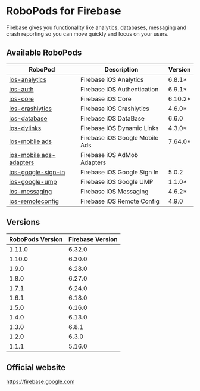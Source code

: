 # RoboPods for Firebase

Firebase gives you functionality like analytics, databases, messaging and crash reporting so you can move quickly and focus on your users.

## Available RoboPods

| RoboPod                                  | Description                   | Version |
|------------------------------------------|-------------------------------|---------|
| [ios-analytics](ios-analytics/)          | Firebase iOS Analytics        | 6.8.1*  |
| [ios-auth](ios-auth/)                    | Firebase iOS Authentication   | 6.9.1*  |
| [ios-core](ios-core/)                    | Firebase iOS Core             | 6.10.2* |
| [ios-crashlytics](ios-crashlytics/)      | Firebase iOS Crashlytics      | 4.6.0*  |
| [ios-database](ios-database/)            | Firebase iOS DataBase         | 6.6.0   |
| [ios-dylinks](ios-dylinks/)              | Firebase iOS Dynamic Links    | 4.3.0*  |
| [ios-mobile ads](ios-google-mobile-ads/) | Firebase iOS Google Mobile Ads| 7.64.0* |
| [ios-mobile ads-adapters](ios-google-mobile-ads-adapters/)| Firebase iOS AdMob Adapters|   |
| [ios-google-sign-in](ios-google-sign-in/)| Firebase iOS Google Sign In   | 5.0.2   |
| [ios-google-ump](ios-google-ump/)        | Firebase iOS Google UMP       | 1.1.0*  |
| [ios-messaging](ios-messaging/)          | Firebase iOS Messaging        | 4.6.2*  |
| [ios-remoteconfig](ios-remoteconfig/)    | Firebase iOS Remote Config    | 4.9.0   |

## Versions

| RoboPods Version  | Firebase Version    |
|-------------------|---------------------|
| 1.11.0            | 6.32.0              |
| 1.10.0            | 6.30.0              |
| 1.9.0             | 6.28.0              |
| 1.8.0             | 6.27.0              |
| 1.7.1             | 6.24.0              |
| 1.6.1             | 6.18.0              |
| 1.5.0             | 6.16.0              |
| 1.4.0             | 6.13.0              |
| 1.3.0             | 6.8.1               |
| 1.2.0             | 6.3.0               |
| 1.1.1             | 5.16.0              |

## Official website

https://firebase.google.com

